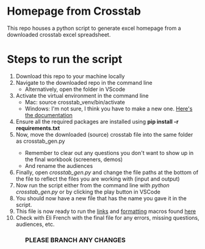 <h1>Homepage from Crosstab</h1>

<p>This repo houses a python script to generate excel homepage from a downloaded crosstab excel spreadsheet.</p>

# Steps to run the script

<ol>
    <li>Download this repo to your machine locally</li>
    <li>Navigate to the downloaded repo in the command line
    <ul><li>Alternatively, open the folder in VScode</li></ul>
    </li>
    <li>Activate the virtual environment in the command line
    <ul>
    <li>Mac: source crosstab_venv/bin/activate</li>
    <li>Windows: I'm not sure, I think you have to make a new one. <a href="https://docs.python.org/3/library/venv.html">Here's the documentation</a></li>
    </ul>
    <li>Ensure all the required packages are installed using <b>pip install -r requirements.txt</b></li>
    <li>Now, move the downloaded (source) crosstab file into the same folder as crosstab_gen.py</li>
    <ul><li>Remember to clear out any questions you don't want to show up in the final workbook (screeners, demos)</li>
    <li>And rename the audiences</li>
    </ul>
    <li>Finally, open <em>crosstab_gen.py</em> and change the file paths at the bottom of the file to reflect the files you are working with (input and output)</li>
    <li>Now run the script either from the command line with <em>python crosstab_gen.py</em> or by clicking the play button in VSCode</li>
    <li>You should now have a new file that has the name you gave it in the script.</li>
    </li>
    <li>This file is now ready to run the <u>links</u> and <u>formatting</u> macros found <a href="https://djeholdingsdrive.sharepoint.com/:f:/r/sites/SPTeamRepo2.0/Shared%20Documents/8.%20Innovation%20+%20Development/S+P%20Custom%20Code/Crosstabs%20Generation%20Macros?csf=1&web=1&e=nxJDj0">here</a></li>
    <li>Check with Eli French with the final file for any errors, missing questions, audiences, etc.</li>
<ol>

<h3>PLEASE BRANCH ANY CHANGES</h3>